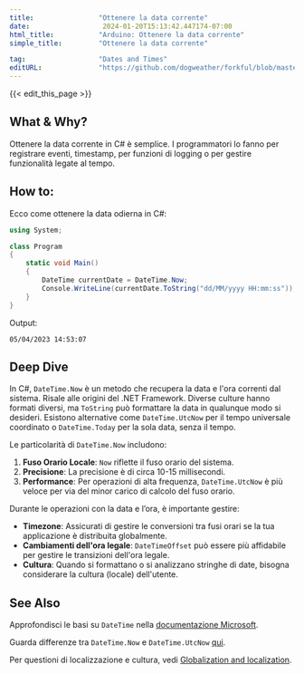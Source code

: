 ```yaml
---
title:                "Ottenere la data corrente"
date:                  2024-01-20T15:13:42.447174-07:00
html_title:           "Arduino: Ottenere la data corrente"
simple_title:         "Ottenere la data corrente"

tag:                  "Dates and Times"
editURL:              "https://github.com/dogweather/forkful/blob/master/content/it/c-sharp/getting-the-current-date.md"
---
```


{{< edit_this_page >}}

## What & Why?
Ottenere la data corrente in C# è semplice. I programmatori lo fanno per registrare eventi, timestamp, per funzioni di logging o per gestire funzionalità legate al tempo.

## How to:
Ecco come ottenere la data odierna in C#:

```C#
using System;

class Program
{
    static void Main()
    {
        DateTime currentDate = DateTime.Now;
        Console.WriteLine(currentDate.ToString("dd/MM/yyyy HH:mm:ss"));
    }
}
```

Output:

```
05/04/2023 14:53:07
```

## Deep Dive
In C#, `DateTime.Now` è un metodo che recupera la data e l'ora correnti dal sistema. Risale alle origini del .NET Framework. Diverse culture hanno formati diversi, ma `ToString` può formattare la data in qualunque modo si desideri. Esistono alternative come `DateTime.UtcNow` per il tempo universale coordinato o `DateTime.Today` per la sola data, senza il tempo.

Le particolarità di `DateTime.Now` includono:

1. **Fuso Orario Locale**: `Now` riflette il fuso orario del sistema.
2. **Precisione**: La precisione è di circa 10-15 millisecondi.
3. **Performance**: Per operazioni di alta frequenza, `DateTime.UtcNow` è più veloce per via del minor carico di calcolo del fuso orario.

Durante le operazioni con la data e l’ora, è importante gestire:

- **Timezone**: Assicurati di gestire le conversioni tra fusi orari se la tua applicazione è distribuita globalmente.
- **Cambiamenti dell'ora legale**: `DateTimeOffset` può essere più affidabile per gestire le transizioni dell'ora legale.
- **Cultura**: Quando si formattano o si analizzano stringhe di date, bisogna considerare la cultura (locale) dell'utente.

## See Also
Approfondisci le basi su `DateTime` nella [documentazione Microsoft](https://docs.microsoft.com/it-it/dotnet/api/system.datetime?view=net-6.0).

Guarda differenze tra `DateTime.Now` e `DateTime.UtcNow` [qui](https://docs.microsoft.com/it-it/dotnet/api/system.datetime.utcnow?view=net-6.0).

Per questioni di localizzazione e cultura, vedi [Globalization and localization](https://docs.microsoft.com/it-it/dotnet/standard/globalization-localization/).

